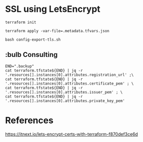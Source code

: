 # SSL using LetsEncrypt

```
terraform init
```

```
terraform apply -var-file=.metadata.tfvars.json
```

```
bash config-export-tls.sh 
```

## :bulb Consulting

```
END=".backup"
cat terraform.tfstate${END} | jq -r '.resources[].instances[0].attributes.registration_url' ;\
cat terraform.tfstate${END} | jq -r '.resources[].instances[0].attributes.certificate_pem' ; \
cat terraform.tfstate${END} | jq -r '.resources[].instances[0].attributes.issuer_pem' ; \
cat terraform.tfstate${END} | jq -r '.resources[].instances[0].attributes.private_key_pem'

```



# References

https://itnext.io/lets-encrypt-certs-with-terraform-f870def3ce6d
